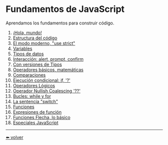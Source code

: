 # Fundamentos de JavaScript

Aprendamos los fundamentos para construir código.

1. [¡Hola, mundo!](https://github.com/VictorHugoAguilar/javascript-interview-questions-explained/tree/main/theory/first-steps/01_hello-world)
2. [Estructura del código](https://github.com/VictorHugoAguilar/javascript-interview-questions-explained/tree/main/theory/first-steps/02_structure)
3. [El modo moderno, "use strict"](https://github.com/VictorHugoAguilar/javascript-interview-questions-explained/tree/main/theory/first-steps/03_strict-mode)
4. [Variables](https://github.com/VictorHugoAguilar/javascript-interview-questions-explained/tree/main/theory/first-steps/04_variables)
5. [Tipos de datos](https://github.com/VictorHugoAguilar/javascript-interview-questions-explained/tree/main/theory/first-steps/05_types)
6. [Interacción: alert, prompt, confirm](https://github.com/VictorHugoAguilar/javascript-interview-questions-explained/tree/main/theory/first-steps/06_alert-prompt-confirm)
7. [Con versiones de Tipos]()
8. [Operadores básicos, matemáticas]()
9. [Comparaciones]()
10. [Ejecución condicional: if, '?']()
11. [Operadores Lógicos]()
12. [Operador Nullish Coalescing '??']()
13. [Bucles: while y for]()
14. [La sentencia "switch"]()
15. [Funciones]()
16. [Expresiones de función]()
17. [Funciones Flecha, lo básico]()
18. [Especiales JavaScript]()

---
[⬅️ volver](https://github.com/VictorHugoAguilar/javascript-interview-questions-explained/blob/main/theory/readme.md)
